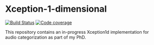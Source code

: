 # Xception-1-dimensional
[![Build Status](https://travis-ci.com/ivallesp/Xception1d.svg?branch=master)](https://travis-ci.com/ivallesp/Xception1d)
[![Code coverage](https://codecov.io/gh/ivallesp/Xception1d/branch/master/graph/badge.svg)](https://codecov.io/gh/ivallesp/xception1d)

This repository contains an in-progress Xception1d implementation for audio categorization as part of my PhD.
